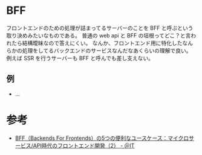 # BFF
フロントエンドのための処理が詰まってるサーバーのことを BFF と呼ぶという取り決めみたいなものである。
普通の web api と BFF の垣根ってどこ？と言われたら結構曖昧なので答えにくい。
なんか、フロントエンド用に特化したなんらかの処理をしてるバックエンドのサービスなんだなあくらいの理解で良い。
例えば SSR を行うサーバーも BFF と呼んでも差し支えない。

## 例
- ...


# 参考
- [BFF（Backends For Frontends）の5つの便利なユースケース：マイクロサービス/API時代のフロントエンド開発（2） \- ＠IT](https://atmarkit.itmedia.co.jp/ait/articles/1805/18/news022.html)
